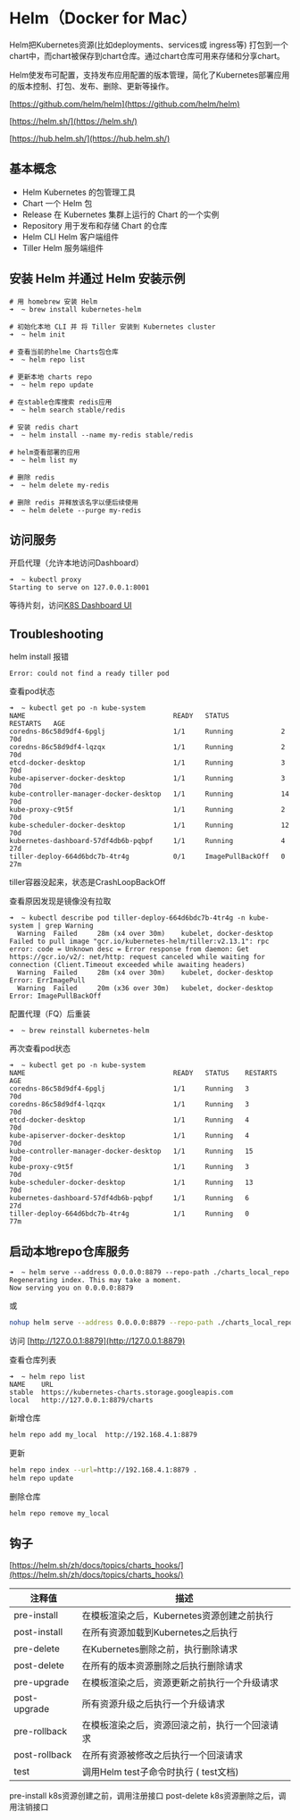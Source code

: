 # Helm（Docker for Mac）

Helm把Kubernetes资源(比如deployments、services或 ingress等) 打包到一个chart中，而chart被保存到chart仓库。通过chart仓库可用来存储和分享chart。

Helm使发布可配置，支持发布应用配置的版本管理，简化了Kubernetes部署应用的版本控制、打包、发布、删除、更新等操作。

[https://github.com/helm/helm](https://github.com/helm/helm)

[https://helm.sh/](https://helm.sh/)

[https://hub.helm.sh/](https://hub.helm.sh/)



## 基本概念

- Helm          Kubernetes 的包管理工具
- Chart         一个 Helm 包
- Release       在 Kubernetes 集群上运行的 Chart 的一个实例
- Repository    用于发布和存储 Chart 的仓库
- Helm CLI      Helm 客户端组件
- Tiller        Helm 服务端组件


## 安装 Helm 并通过 Helm 安装示例
```
# 用 homebrew 安装 Helm
➜  ~ brew install kubernetes-helm

# 初始化本地 CLI 并 将 Tiller 安装到 Kubernetes cluster
➜  ~ helm init

# 查看当前的helme Charts包仓库
➜  ~ helm repo list 

# 更新本地 charts repo
➜  ~ helm repo update

# 在stable仓库搜索 redis应用
➜  ~ helm search stable/redis

# 安装 redis chart
➜  ~ helm install --name my-redis stable/redis

# helm查看部署的应用
➜  ~ helm list my

# 删除 redis
➜  ~ helm delete my-redis

# 删除 redis 并释放该名字以便后续使用
➜  ~ helm delete --purge my-redis
```

## 访问服务

开启代理（允许本地访问Dashboard）
```
➜  ~ kubectl proxy
Starting to serve on 127.0.0.1:8001
```

等待片刻，访问[K8S Dashboard UI](http://localhost:8001/api/v1/namespaces/kube-system/services/https:kubernetes-dashboard:/proxy/)


## Troubleshooting

helm install 报错
```
Error: could not find a ready tiller pod
```

查看pod状态
```
➜  ~ kubectl get po -n kube-system
NAME                                     READY   STATUS             RESTARTS   AGE
coredns-86c58d9df4-6pglj                 1/1     Running            2          70d
coredns-86c58d9df4-lqzqx                 1/1     Running            2          70d
etcd-docker-desktop                      1/1     Running            3          70d
kube-apiserver-docker-desktop            1/1     Running            3          70d
kube-controller-manager-docker-desktop   1/1     Running            14         70d
kube-proxy-c9t5f                         1/1     Running            2          70d
kube-scheduler-docker-desktop            1/1     Running            12         70d
kubernetes-dashboard-57df4db6b-pqbpf     1/1     Running            4          27d
tiller-deploy-664d6bdc7b-4tr4g           0/1     ImagePullBackOff   0          27m
```
tiller容器没起来，状态是CrashLoopBackOff

查看原因发现是镜像没有拉取
```
➜  ~ kubectl describe pod tiller-deploy-664d6bdc7b-4tr4g -n kube-system | grep Warning
  Warning  Failed     28m (x4 over 30m)    kubelet, docker-desktop  Failed to pull image "gcr.io/kubernetes-helm/tiller:v2.13.1": rpc error: code = Unknown desc = Error response from daemon: Get https://gcr.io/v2/: net/http: request canceled while waiting for connection (Client.Timeout exceeded while awaiting headers)
  Warning  Failed     28m (x4 over 30m)    kubelet, docker-desktop  Error: ErrImagePull
  Warning  Failed     20m (x36 over 30m)   kubelet, docker-desktop  Error: ImagePullBackOff
```

配置代理（FQ）后重装

```
➜  ~ brew reinstall kubernetes-helm
```

再次查看pod状态
```
➜  ~ kubectl get po -n kube-system
NAME                                     READY   STATUS    RESTARTS   AGE
coredns-86c58d9df4-6pglj                 1/1     Running   3          70d
coredns-86c58d9df4-lqzqx                 1/1     Running   3          70d
etcd-docker-desktop                      1/1     Running   4          70d
kube-apiserver-docker-desktop            1/1     Running   4          70d
kube-controller-manager-docker-desktop   1/1     Running   15         70d
kube-proxy-c9t5f                         1/1     Running   3          70d
kube-scheduler-docker-desktop            1/1     Running   13         70d
kubernetes-dashboard-57df4db6b-pqbpf     1/1     Running   6          27d
tiller-deploy-664d6bdc7b-4tr4g           1/1     Running   0          77m
```


## 启动本地repo仓库服务

```
➜  ~ helm serve --address 0.0.0.0:8879 --repo-path ./charts_local_repo
Regenerating index. This may take a moment.
Now serving you on 0.0.0.0:8879
```
或
```bash
nohup helm serve --address 0.0.0.0:8879 --repo-path ./charts_local_repo &
```
访问 [http://127.0.0.1:8879](http://127.0.0.1:8879)

查看仓库列表
```
➜  ~ helm repo list
NAME  	URL
stable	https://kubernetes-charts.storage.googleapis.com
local 	http://127.0.0.1:8879/charts
```

新增仓库
```bash
helm repo add my_local  http://192.168.4.1:8879
```

更新
```bash
helm repo index --url=http://192.168.4.1:8879 .
helm repo update
```

删除仓库
```bash
helm repo remove my_local
```

## 钩子

[https://helm.sh/zh/docs/topics/charts_hooks/](https://helm.sh/zh/docs/topics/charts_hooks/)

注释值	| 描述
--- | ---
pre-install	    | 在模板渲染之后，Kubernetes资源创建之前执行
post-install	| 在所有资源加载到Kubernetes之后执行
pre-delete	    | 在Kubernetes删除之前，执行删除请求
post-delete	    | 在所有的版本资源删除之后执行删除请求
pre-upgrade	    | 在模板渲染之后，资源更新之前执行一个升级请求
post-upgrade	| 所有资源升级之后执行一个升级请求
pre-rollback	| 在模板渲染之后，资源回滚之前，执行一个回滚请求
post-rollback	| 在所有资源被修改之后执行一个回滚请求
test	        | 调用Helm test子命令时执行 ( test文档)



pre-install k8s资源创建之前，调用注册接口
post-delete k8s资源删除之后，调用注销接口
